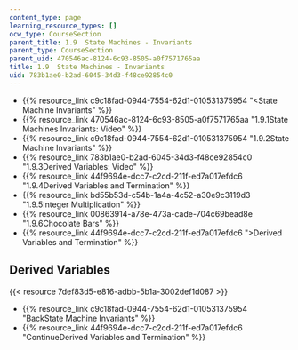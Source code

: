 ```yaml
---
content_type: page
learning_resource_types: []
ocw_type: CourseSection
parent_title: 1.9  State Machines - Invariants
parent_type: CourseSection
parent_uid: 470546ac-8124-6c93-8505-a0f7571765aa
title: 1.9  State Machines - Invariants
uid: 783b1ae0-b2ad-6045-34d3-f48ce92854c0
---
```


*   {{% resource_link c9c18fad-0944-7554-62d1-010531375954 "\<State Machine Invariants" %}}
*   {{% resource_link 470546ac-8124-6c93-8505-a0f7571765aa "1.9.1State Machines Invariants: Video" %}}
*   {{% resource_link c9c18fad-0944-7554-62d1-010531375954 "1.9.2State Machine Invariants" %}}
*   {{% resource_link 783b1ae0-b2ad-6045-34d3-f48ce92854c0 "1.9.3Derived Variables: Video" %}}
*   {{% resource_link 44f9694e-dcc7-c2cd-211f-ed7a017efdc6 "1.9.4Derived Variables and Termination" %}}
*   {{% resource_link bd55b53d-c54b-1a4a-4c52-a30e9c3119d3 "1.9.5Integer Multiplication" %}}
*   {{% resource_link 00863914-a78e-473a-cade-704c69bead8e "1.9.6Chocolate Bars" %}}
*   {{% resource_link 44f9694e-dcc7-c2cd-211f-ed7a017efdc6 "\>Derived Variables and Termination" %}}

Derived Variables
-----------------

{{< resource 7def83d5-e816-adbb-5b1a-3002def1d087 >}}

*   {{% resource_link c9c18fad-0944-7554-62d1-010531375954 "BackState Machine Invariants" %}}
*   {{% resource_link 44f9694e-dcc7-c2cd-211f-ed7a017efdc6 "ContinueDerived Variables and Termination" %}}